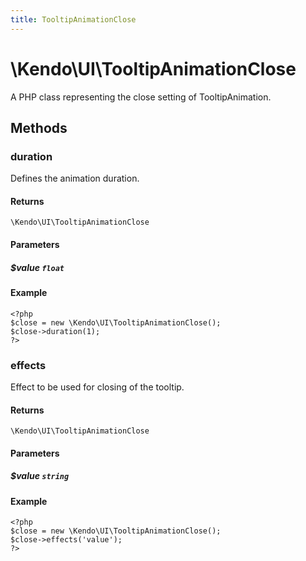 ```yaml
---
title: TooltipAnimationClose
---
```


# \Kendo\UI\TooltipAnimationClose

A PHP class representing the close setting of TooltipAnimation.


## Methods

### duration
Defines the animation duration.

#### Returns
`\Kendo\UI\TooltipAnimationClose`

#### Parameters

##### $value `float`



#### Example 
    <?php
    $close = new \Kendo\UI\TooltipAnimationClose();
    $close->duration(1);
    ?>

### effects
Effect to be used for closing of the tooltip.

#### Returns
`\Kendo\UI\TooltipAnimationClose`

#### Parameters

##### $value `string`



#### Example 
    <?php
    $close = new \Kendo\UI\TooltipAnimationClose();
    $close->effects('value');
    ?>

